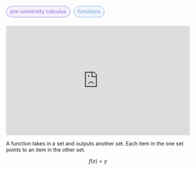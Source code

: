 <span style="font-weight: 500; background-color:rgba(155, 126, 222, 0.1); color: #9B7EDE; margin-right: 5px; padding: 5px 10px 7px; border: 1px solid #9B7EDE; border-radius: 1rem;">pre-university calculus</span> <span style="font-weight: 500; background-color:rgba(126, 171, 222, 0.1); color: #7eabde; padding: 5px 10px 7px; border: 1px solid #7eabde; border-radius: 1rem;">functions</span> <br /> <br />

<iframe width="100%" height="300px" src="https://www.youtube.com/embed/UvpH5Uj7BuE?si=KS6remMqtdfoFAAx" title="YouTube video player" frameborder="0" allow="accelerometer; autoplay; clipboard-write; encrypted-media; gyroscope; picture-in-picture; web-share" referrerpolicy="strict-origin-when-cross-origin" allowfullscreen></iframe><br />

A function takes in a set and outputs another set. Each item in the one set points to an item in the other set.

$$ f(x) = y $$